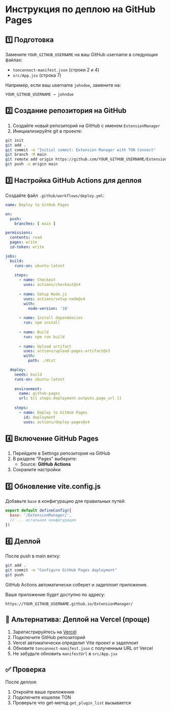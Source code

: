 # Инструкция по деплою на GitHub Pages

## 1️⃣ Подготовка

Замените `YOUR_GITHUB_USERNAME` на ваш GitHub username в следующих файлах:
- `tonconnect-manifest.json` (строки 2 и 4)
- `src/App.jsx` (строка 7)

Например, если ваш username `johndoe`, замените на:
```
YOUR_GITHUB_USERNAME → johndoe
```

## 2️⃣ Создание репозитория на GitHub

1. Создайте новый репозиторий на GitHub с именем `ExtensionManager`
2. Инициализируйте git в проекте:
```bash
git init
git add .
git commit -m "Initial commit: Extension Manager with TON Connect"
git branch -M main
git remote add origin https://github.com/YOUR_GITHUB_USERNAME/ExtensionManager.git
git push -u origin main
```

## 3️⃣ Настройка GitHub Actions для деплоя

Создайте файл `.github/workflows/deploy.yml`:

```yaml
name: Deploy to GitHub Pages

on:
  push:
    branches: [ main ]

permissions:
  contents: read
  pages: write
  id-token: write

jobs:
  build:
    runs-on: ubuntu-latest
    
    steps:
      - name: Checkout
        uses: actions/checkout@v4
        
      - name: Setup Node.js
        uses: actions/setup-node@v4
        with:
          node-version: '18'
          
      - name: Install dependencies
        run: npm install
        
      - name: Build
        run: npm run build
        
      - name: Upload artifact
        uses: actions/upload-pages-artifact@v3
        with:
          path: ./dist

  deploy:
    needs: build
    runs-on: ubuntu-latest
    
    environment:
      name: github-pages
      url: ${{ steps.deployment.outputs.page_url }}
    
    steps:
      - name: Deploy to GitHub Pages
        id: deployment
        uses: actions/deploy-pages@v4
```

## 4️⃣ Включение GitHub Pages

1. Перейдите в Settings репозитория на GitHub
2. В разделе "Pages" выберите:
   - Source: **GitHub Actions**
3. Сохраните настройки

## 5️⃣ Обновление vite.config.js

Добавьте `base` в конфигурацию для правильных путей:

```javascript
export default defineConfig({
  base: '/ExtensionManager/',
  // ... остальная конфигурация
})
```

## 6️⃣ Деплой

После push в main ветку:
```bash
git add .
git commit -m "Configure GitHub Pages deployment"
git push
```

GitHub Actions автоматически соберет и задеплоит приложение.

Ваше приложение будет доступно по адресу:
```
https://YOUR_GITHUB_USERNAME.github.io/ExtensionManager/
```

## 🔧 Альтернатива: Деплой на Vercel (проще)

1. Зарегистрируйтесь на [Vercel](https://vercel.com)
2. Подключите GitHub репозиторий
3. Vercel автоматически определит Vite проект и задеплоит
4. Обновите `tonconnect-manifest.json` с полученным URL от Vercel
5. Не забудьте обновить `manifestUrl` в `src/App.jsx`

## ✅ Проверка

После деплоя:
1. Откройте ваше приложение
2. Подключите кошелек TON
3. Проверьте что get-метод `get_plugin_list` вызывается

